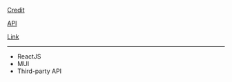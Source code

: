 [Credit](https://www.youtube.com/watch?v=nTI2GD3eF3g)

[API](https://api.coingecko.com/api/v3/coins/markets?vs_currency=usd&order=market_cap_desc&per_page=100&page=1&sparkline=false)

[Link](https://alen0612.github.io/crypto-checker/)

------

- ReactJS
- MUI
- Third-party API
